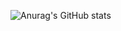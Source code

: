![Anurag's GitHub stats](https://github-readme-stats.vercel.app/api?username=cyoure&show_icons=true&theme=radical) 

<!--  ![java](https://img.shields.io/badge/Java-ED8B00?style=for-the-badge&logo=openjdk&logoColor=white) -->
<!--
**cyoure/cyoure** is a ✨ _special_ ✨ repository because its `README.md` (this file) appears on your GitHub profile.

Here are some ideas to get you started:

- 🔭 I’m currently working on ...
- 🌱 I’m currently learning ...
- 👯 I’m looking to collaborate on ...
- 🤔 I’m looking for help with ...
- 💬 Ask me about ...
- 📫 How to reach me: ...
- 😄 Pronouns: ...
- ⚡ Fun fact: ...
-->
